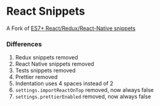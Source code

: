 # React Snippets

A Fork of [ES7+ React/Redux/React-Native snippets](https://marketplace.visualstudio.com/items?itemName=dsznajder.es7-react-js-snippets)

### Differences

1. Redux snippets removed
2. React Native snippets removed
3. Tests snippets removed
4. Prettier removed
5. Indentation uses 4 spaces instead of 2
6. `settings.importReactOnTop` removed, now always false
7. `settings.prettierEnabled` removed, now always false
